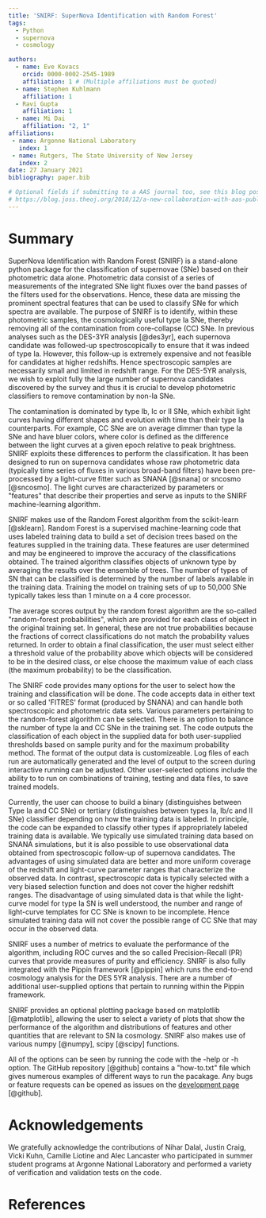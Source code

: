 ```yaml
---
title: 'SNIRF: SuperNova Identification with Random Forest'
tags:
  - Python
  - supernova
  - cosmology

authors:
  - name: Eve Kovacs
    orcid: 0000-0002-2545-1989
    affiliation: 1 # (Multiple affiliations must be quoted)
  - name: Stephen Kuhlmann
    affiliation: 1
  - Ravi Gupta
    affiliation: 1
  - name: Mi Dai
    affiliation: "2, 1"
affiliations:
 - name: Argonne National Laboratory
   index: 1
 - name: Rutgers, The State University of New Jersey
   index: 2
date: 27 January 2021
bibliography: paper.bib

# Optional fields if submitting to a AAS journal too, see this blog post:
# https://blog.joss.theoj.org/2018/12/a-new-collaboration-with-aas-publishing
---
```


# Summary

SuperNova Identification with Random Forest (SNIRF) is a stand-alone
python package for the classification of supernovae (SNe) based on their
photometric data alone. Photometric data consist of a series of measurements
of the integrated SNe light fluxes over the band passes of the filters used
for the observations. Hence, these data are missing the prominent spectral
features that can be used to classify SNe for which spectra are available.
The purpose of SNIRF is to identify, within these photometric samples, the
cosmologically useful type Ia SNe, thereby removing all of the
contamination from core-collapse (CC) SNe. In previous analyses
such as the DES-3YR analysis [@des3yr], each supernova candidate was
followed-up spectroscopically to ensure that it was indeed of type Ia.
However, this follow-up is extremely expensive and not feasible for
candidates at higher redshifts. Hence spectroscopic samples are
necessarily small and limited in redshift range.  For the DES-5YR
analysis, we wish to exploit fully the large number of supernova
candidates discovered by the survey and thus it is crucial to develop
photometric classifiers to remove contamination by non-Ia SNe.

The contamination is dominated by type Ib, Ic or II SNe, which
exhibit light curves having different shapes and evolution with time
than their type Ia counterparts. For example, CC SNe are on
average dimmer than type Ia SNe and have bluer colors, where
color is defined as the difference between the light curves at a given
epoch relative to peak brightness.  SNIRF exploits these differences
to perform the classification. It has been designed to run on
supernova candidates whose raw photometric data (typically time series
of fluxes in various broad-band filters) have been pre-processed by a
light-curve fitter such as SNANA [@snana] or sncosmo [@sncosmo]. The
light curves are characterized by parameters or "features" that
describe their properties and serve as inputs to the SNIRF
machine-learning algorithm.

SNIRF makes use of the Random Forest algorithm from the scikit-learn
[@sklearn]. Random Forest is a supervised machine-learning code that
uses labeled training data to build a set of decision trees based on
the features supplied in the training data. These features are user
determined and may be engineered to improve the accuracy of the
classifications obtained. The trained algorithm classifies objects of
unknown type by averaging the results over the ensemble of trees.  The
number of types of SN that can be classified is determined by the
number of labels available in the training data.  Training the model
on training sets of up to 50,000 SNe typically takes less than 1
minute on a 4 core processor.

The average scores output by the random forest algorithm are the
so-called "random-forest probabilities", which are provided for each
class of object in the original training set.  In general, these are
not true probabilities because the fractions of correct
classifications do not match the probability values returned. In order
to obtain a final classification, the user must select either a
threshold value of the probability above which objects will be
considered to be in the desired class, or else choose the maximum
value of each class (the maximum probability) to be the
classification.

The SNIRF code provides many options for the user to select how the
training and classification will be done. The code accepts data in
either text or so called 'FITRES' format (produced by SNANA) and can
handle both spectroscopic and photometric data sets.  Various
parameters pertaining to the random-forest algorithm can be selected.
There is an option to balance the number of type Ia and CC SNe in the
training set. The code outputs the classification of each object in
the supplied data for both user-supplied thresholds based on sample
purity and for the maximum probability method.  The format of the
output data is customizeable.  Log files of each run are automatically
generated and the level of output to the screen during interactive
running can be adjusted.  Other user-selected options include the
ability to to run on combinations of training, testing and data files,
to save trained models.

Currently, the user can choose to build a binary (distinguishes
between Type Ia and CC SNe) or tertiary (distinguishes between types
Ia, Ib/c and II SNe) classifier depending on how the training data is
labeled. In principle, the code can be expanded to classify other
types if appropriately labeled training data is available. We
typically use simulated training data based on SNANA simulations, but
it is also possible to use observational data obtained from
spectroscopic follow-up of supernova candidates. The advantages of
using simulated data are better and more uniform coverage of the
redshift and light-curve parameter ranges that characterize the
observed data. In contrast, spectroscopic data is typically selected
with a very biased selection function and does not cover the higher
redshift ranges. The disadvantage of using simulated data is that
while the light-curve model for type Ia SN is well understood, the
number and range of light-curve templates for CC SNe is known to be
incomplete. Hence simulated training data will not cover the possible
range of CC SNe that may occur in the observed data.

SNIRF uses a number of metrics to evaluate the performance of the
algorithm, including ROC curves and the so called Precision-Recall
(PR) curves that provide measures of purity and efficiency.
SNIRF is also fully integrated with the Pippin framework [@pippin] which
runs the end-to-end cosmology analysis for the DES 5YR analysis. There
are a number of additional user-supplied options that pertain to running within
the Pippin framework.

SNIRF provides an optional plotting package based on matplotlib
[@matplotlib], allowing the user to select a variety of plots that
show the performance of the algorithm and distributions of features
and other quantities that are relevant to SN Ia cosmology. SNIRF also
makes use of various numpy [@numpy], scipy [@scipy] functions.

All of the options can be seen by running the code with the -help or
-h option.  The GitHub repository [@github] contains a "how-to.txt"
file which gives numerous examples of different ways to run the
pacakage.  Any bugs or feature requests can be opened as issues on the
[development page](https://github.com/evevkovacs/ML-SN-Classifier) [@github].

# Acknowledgements
We gratefully acknowledge the contributions of Nihar Dalal, Justin
Craig, Vicki Kuhn, Camille Liotine and Alec Lancaster who participated
in summer student programs at Argonne National Laboratory and
performed a variety of verification and validation tests on the code.

# References
